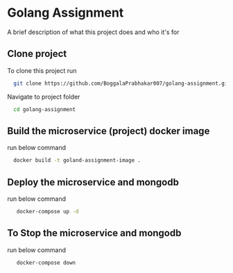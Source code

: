 
# Golang Assignment

A brief description of what this project does and who it's for


## Clone project

To clone this project run

```bash
  git clone https://github.com/BoggalaPrabhakar007/golang-assignment.git
```


Navigate to project folder

```bash
  cd golang-assignment
```
## Build the microservice (project) docker image

run below command

```bash 
  docker build -t goland-assignment-image .
```
 
## Deploy the microservice and mongodb 

run below command

```bash 
   docker-compose up -d
```

## To Stop the microservice and mongodb 

run below command

```bash 
   docker-compose down
```




  



